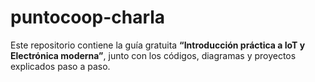 # puntocoop-charla
Este repositorio contiene la guía gratuita **“Introducción práctica a IoT y Electrónica moderna”**, junto con los códigos, diagramas y proyectos explicados paso a paso.
